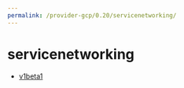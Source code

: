 ```yaml
---
permalink: /provider-gcp/0.20/servicenetworking/
---
```


# servicenetworking



* [v1beta1](v1beta1/index.md)